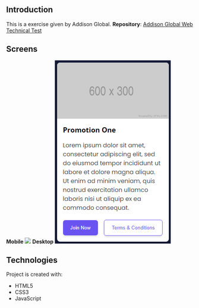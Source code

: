 
## Introduction
This is a exercise given by Addison Global.
**Repository**: [Addison Global Web Technical Test](https://github.com/addisonglobal/web-technical-test)

## Screens
**Mobile**
![](./data/iimages/mobilescreen.png)
**Desktop**
![](./data/images/desktopscreen.png)

## Technologies
Project is created with:
- HTML5
- CSS3
- JavaScript
